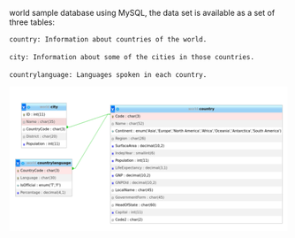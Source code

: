  world sample database using MySQL, the data set is available as a set of three tables:

    country: Information about countries of the world.

    city: Information about some of the cities in those countries.

    countrylanguage: Languages spoken in each country.
    
![Database diagram](images/world_db.png)
